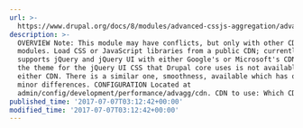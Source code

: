 ```yaml
---
url: >-
  https://www.drupal.org/docs/8/modules/advanced-cssjs-aggregation/advanced-aggregates-cdn
description: >-
  OVERVIEW Note: This module may have conflicts, but only with other CDN type
  modules. Load CSS or JavaScript libraries from a public CDN; currently only
  supports jQuery and jQuery UI with either Google's or Microsoft's CDN. Note
  the theme for the jQuery UI CSS that Drupal core uses is not available from
  either CDN. There is a similar one, smoothness, available which has only very
  minor differences. CONFIGURATION Located at
  admin/config/development/performance/advagg/cdn. CDN to use: Which CDN to use.
published_time: '2017-07-07T03:12:42+00:00'
modified_time: '2017-07-07T03:12:42+00:00'
---
```


